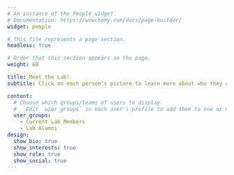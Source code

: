 ```yaml
---
# An instance of the People widget.
# Documentation: https://wowchemy.com/docs/page-builder/
widget: people

# This file represents a page section.
headless: true

# Order that this section appears on the page.
weight: 68

title: Meet the Lab!
subtitle: Click on each person's picture to learn more about who they are and what they are working on.

content:
  # Choose which groups/teams of users to display.
  #   Edit `user_groups` in each user's profile to add them to one or more of these groups.
  user_groups:
    - Current Lab Members
    - Lab Alumni
design:
  show_bio: true
  show_interests: true
  show_role: true
  show_social: true
---
```

